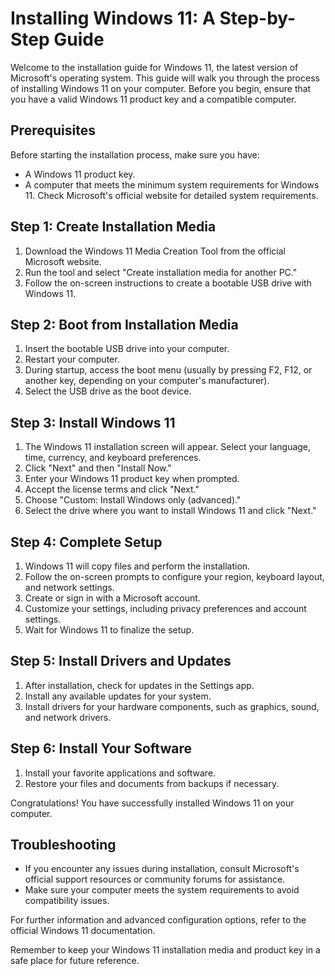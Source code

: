 # Installing Windows 11: A Step-by-Step Guide

Welcome to the installation guide for Windows 11, the latest version of Microsoft's operating system. This guide will walk you through the process of installing Windows 11 on your computer. Before you begin, ensure that you have a valid Windows 11 product key and a compatible computer. 

## Prerequisites

Before starting the installation process, make sure you have:

- A Windows 11 product key.
- A computer that meets the minimum system requirements for Windows 11. Check Microsoft's official website for detailed system requirements.

## Step 1: Create Installation Media

1. Download the Windows 11 Media Creation Tool from the official Microsoft website.
2. Run the tool and select "Create installation media for another PC."
3. Follow the on-screen instructions to create a bootable USB drive with Windows 11.

## Step 2: Boot from Installation Media

1. Insert the bootable USB drive into your computer.
2. Restart your computer.
3. During startup, access the boot menu (usually by pressing F2, F12, or another key, depending on your computer's manufacturer).
4. Select the USB drive as the boot device.

## Step 3: Install Windows 11

1. The Windows 11 installation screen will appear. Select your language, time, currency, and keyboard preferences.
2. Click "Next" and then "Install Now."
3. Enter your Windows 11 product key when prompted.
4. Accept the license terms and click "Next."
5. Choose "Custom: Install Windows only (advanced)."
6. Select the drive where you want to install Windows 11 and click "Next."

## Step 4: Complete Setup

1. Windows 11 will copy files and perform the installation.
2. Follow the on-screen prompts to configure your region, keyboard layout, and network settings.
3. Create or sign in with a Microsoft account.
4. Customize your settings, including privacy preferences and account settings.
5. Wait for Windows 11 to finalize the setup.

## Step 5: Install Drivers and Updates

1. After installation, check for updates in the Settings app.
2. Install any available updates for your system.
3. Install drivers for your hardware components, such as graphics, sound, and network drivers.

## Step 6: Install Your Software

1. Install your favorite applications and software.
2. Restore your files and documents from backups if necessary.

Congratulations! You have successfully installed Windows 11 on your computer.

## Troubleshooting

- If you encounter any issues during installation, consult Microsoft's official support resources or community forums for assistance.
- Make sure your computer meets the system requirements to avoid compatibility issues.

For further information and advanced configuration options, refer to the official Windows 11 documentation.

Remember to keep your Windows 11 installation media and product key in a safe place for future reference.
